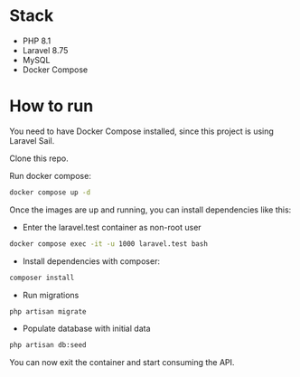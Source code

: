 # Stack
- PHP 8.1
- Laravel 8.75
- MySQL
- Docker Compose

# How to run
You need to have Docker Compose installed, since this project is using Laravel Sail.

Clone this repo.

Run docker compose:
```bash
docker compose up -d
```
Once the images are up and running, you can install dependencies like this:

- Enter the laravel.test container as non-root user
```bash
docker compose exec -it -u 1000 laravel.test bash
```

- Install dependencies with composer:
```bash
composer install
```

- Run migrations
```bash
php artisan migrate
```

- Populate database with initial data
```bash
php artisan db:seed
```

You can now exit the container and start consuming the API.
